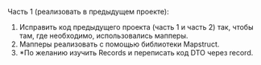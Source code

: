 Часть 1 (реализовать в предыдущем проекте):
1.	Исправить код предыдущего проекта (часть 1 и часть 2) так, чтобы там, где необходимо, использовались мапперы.
2.	Мапперы реализовать с помощью библиотеки Mapstruct.
3.	*По желанию изучить Records и переписать код DTO через record.

